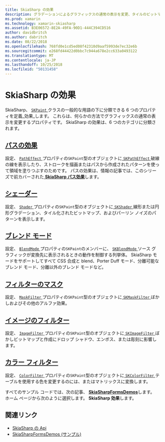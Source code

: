 ```yaml
---
title: SkiaSharp の効果
description: グラデーションによるグラフィックスの通常の表示を変更、タイルのビットマップ、描画モード、ぼかし方法およびその他の効果について説明します。
ms.prod: xamarin
ms.technology: xamarin-skiasharp
ms.assetid: B3E06572-8E2A-49FA-90D1-444C394CD516
author: davidbritch
ms.author: dabritch
ms.date: 08/22/2018
ms.openlocfilehash: 768fd0e1cd5ed08f42310d9aaf5993de7ec32e6b
ms.sourcegitcommit: e268fd44422d0bbc7c944a678e2cc633a0493122
ms.translationtype: MT
ms.contentlocale: ja-JP
ms.lasthandoff: 10/25/2018
ms.locfileid: "50131458"
---
```

# <a name="skiasharp-effects"></a>SkiaSharp の効果

SkiaSharp、 [ `SKPaint` ](xref:SkiaSharp.SKPaint)クラスの一般的な用語の下に分類できる 6 つのプロパティを定義_効果_します。 これらは、何らかの方法でグラフィックスの通常の表示を変更するプロパティです。 SkiaSharp の効果は、6 つのカテゴリに分類されます。

## <a name="path-effectscurveseffectsmd"></a>[パスの効果](../curves/effects.md)

設定、 [ `PathEffect` ](xref:SkiaSharp.SKPaint.PathEffect)プロパティの`SKPaint`型のオブジェクトに[ `SKPathEffect` ](xref:SkiaSharp.SKPathEffect)破線の線を表示したり、ストロークを描画またはパスから作成されたパターンを使って領域を塗りつぶすのためです。 パスの効果は、情報の記事では、このシリーズで前カバーされた[ **SkiaSharp パス効果**](../curves/effects.md)します。

## <a name="shadersshadersindexmd"></a>[シェーダー](shaders/index.md)

設定、 [ `Shader` ](xref:SkiaSharp.SKPaint.Shader)プロパティの`SKPaint`型のオブジェクトに[ `SKShader` ](xref:SkiaSharp.SKShader)線形または円形グラデーション、タイル化されたビットマップ、およびパーリン ノイズのパターンを表示します。

## <a name="blend-modesblend-modesindexmd"></a>[ブレンド モード](blend-modes/index.md)

設定、 [ `BlendMode` ](xref:SkiaSharp.SKPaint.BlendMode)プロパティの`SKPaint`のメンバーに、 [ `SKBlendMode` ](xref:SkiaSharp.SKBlendMode)ソース グラフィックが変換先に表示されるときの動作を制御する列挙体。 SkiaSharp モードをサポートしてすべて CSS 合成と blend、Porter Duff モード、分離可能なブレンド モード、分離以外のブレンド モードなど。

## <a name="mask-filtersmask-filtersmd"></a>[フィルターのマスク](mask-filters.md)

設定、 [ `MaskFilter` ](xref:SkiaSharp.SKPaint.MaskFilter)プロパティの`SKPaint`型のオブジェクトに[ `SKMaskFilter` ](xref:SkiaSharp.SKMaskFilter)ぼかしおよびその他のアルファ効果。

## <a name="image-filtersimage-filtersmd"></a>[イメージのフィルター](image-filters.md)

設定、 [ `ImageFilter` ](xref:SkiaSharp.SKPaint.ImageFilter)プロパティの`SKPaint`型のオブジェクトに[ `SKImageFilter` ](xref:SkiaSharp.SKImageFilter)ぼかしビットマップと作成にドロップ シャドウ、エンボス、または彫刻に影響します。

## <a name="color-filterscolor-filtersmd"></a>[カラー フィルター](color-filters.md)

設定、 [ `ColorFilter` ](xref:SkiaSharp.SKPaint.ColorFilter)プロパティの`SKPaint`型のオブジェクトに[ `SKColorFilter` ](xref:SkiaSharp.SKColorFilter)テーブルを使用する色を変更するのには、またはマトリックスに変換します。

すべてのサンプル コードでは、次の記事、 [ **SkiaSharpFormsDemos**](https://developer.xamarin.com/samples/xamarin-forms/SkiaSharpForms/Demos/)します。 ホーム ページから次のように選択します。 **SkiaSharp 効果**します。

## <a name="related-links"></a>関連リンク

- [SkiaSharp の Api](https://docs.microsoft.com/dotnet/api/skiasharp)
- [SkiaSharpFormsDemos (サンプル)](https://developer.xamarin.com/samples/xamarin-forms/SkiaSharpForms/Demos/)
